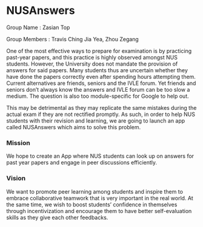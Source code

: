 # NUSAnswers
Group Name : Zasian Top

Group Members : Travis Ching Jia Yea, Zhou Zegang

One of the most effective ways to prepare for examination is by practicing past-year papers, and this practice is highly observed amongst NUS students. However, the University does not mandate the provision of answers for said papers. Many students thus are uncertain whether they have done the papers correctly even after spending hours attempting them. Current alternatives are friends, seniors and the IVLE forum. Yet friends and seniors don’t always know the answers and IVLE forum can be too slow a medium. The question is also too module-specific for Google to help out.

This may be detrimental as they may replicate the same mistakes during the actual exam if they are not rectified promptly. As such, in order to help NUS students with their revision and learning, we are going to launch an app called NUSAnswers which aims to solve this problem.


### Mission

We hope to create an App where NUS students can look up on answers for past year papers and engage in peer discussions efficiently.

### Vision

We want to promote peer learning among students and inspire them to embrace collaborative teamwork that is very important in the real world. At the same time, we wish to boost students’ confidence in themselves through incentivization and encourage them to have better self-evaluation skills as they give each other feedbacks.

